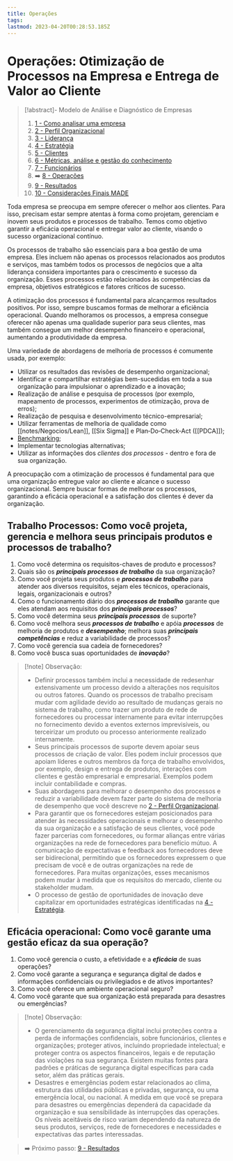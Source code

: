 ```yaml
---
title: Operações
tags: 
lastmod: 2023-04-20T00:28:53.185Z
---
```

# Operações: Otimização de Processos na Empresa e Entrega de Valor ao Cliente

> [!abstract]- Modelo de Análise e Diagnóstico de Empresas 
> 
>1. [1 - Como analisar uma empresa](1%20-%20Como%20analisar%20uma%20empresa.md)
>2. [2 - Perfil Organizacional](2%20-%20Perfil%20Organizacional.md)
>3. [3 - Liderança](3%20-%20Liderança.md)
>4. [4 - Estratégia](4%20-%20Estratégia.md)
>5. [5 - Clientes](5%20-%20Clientes.md)
>6. [6 - Métricas, análise e gestão do conhecimento](6%20-%20Métricas,%20análise%20e%20gestão%20do%20conhecimento.md)
>7. [7 - Funcionários](7%20-%20Funcionários.md)
>8. ➡️ [8 - Operações](8%20-%20Operações.md)
>9. [9 - Resultados](9%20-%20Resultados.md)
>10. [10 - Considerações Finais MADE](10%20-%20Considerações%20Finais%20MADE.md)

Toda empresa se preocupa em sempre oferecer o melhor aos clientes. Para isso, precisam estar sempre atentas à forma como projetam, gerenciam e inovem seus produtos e processos de trabalho. Temos como objetivo garantir a eficácia operacional e entregar valor ao cliente, visando o sucesso organizacional contínuo.

Os processos de trabalho são essenciais para a boa gestão de uma empresa. Eles incluem não apenas os processos relacionados aos produtos e serviços, mas também todos os processos de negócios que a alta liderança considera importantes para o crescimento e sucesso da organização. Esses processos estão relacionados às competências da empresa, objetivos estratégicos e fatores críticos de sucesso.

A otimização dos processos é fundamental para alcançarmos resultados positivos. Por isso, sempre buscamos formas de melhorar a eficiência operacional. Quando melhoramos os processos, a empresa consegue oferecer não apenas uma qualidade superior para seus clientes, mas também consegue um melhor desempenho financeiro e operacional, aumentando a produtividade da empresa.

Uma variedade de abordagens de melhoria de processos é comumente usada, por exemplo:

- Utilizar os resultados das revisões de desempenho organizacional;
- Identificar e compartilhar estratégias bem-sucedidas em toda a sua organização para impulsionar o aprendizado e a inovação;
- Realização de análise e pesquisa de processos (por exemplo, mapeamento de processos, experimentos de otimização, prova de erros);
- Realização de pesquisa e desenvolvimento técnico-empresarial;
- Utilizar ferramentas de melhoria de qualidade como [[notes/Negocios/Lean]], [[Six Sigma]] e Plan‐Do‐Check‐Act ([[PDCA]]);
- [Benchmarking](notes/Negocios/Benchmarking.md);
- Implementar tecnologias alternativas;
- Utilizar as informações dos *clientes dos processos* - dentro e fora de sua organização.

A preocupação com a otimização de processos é fundamental para que uma organização entregue valor ao cliente e alcance o sucesso organizacional. Sempre buscar formas de melhorar os processos, garantindo a eficácia operacional e a satisfação dos clientes é dever da organização.

## Trabalho Processos: Como você projeta, gerencia e melhora seus principais produtos e processos de trabalho?

1. Como você determina os requisitos-chaves de produto e processos?
2. Quais são os ***principais processos de trabalho*** da sua organização?
3. Como você projeta seus produtos e ***processos de trabalho*** para atender aos diversos requisitos, sejam eles técnicos, operacionais, legais, organizacionais e outros?
4. Como o funcionamento diário dos ***processos de trabalho*** garante que eles atendam aos requisitos dos ***principais processos***?
5. Como você determina seus ***principais processos*** de suporte?
6. Como você melhora seus ***processos de trabalho*** e apóia ***processos*** de melhoria de produtos e ***desempenho***; melhora suas ***principais competências*** e reduz a variabilidade de processos?
7. Como você gerencia sua cadeia de fornecedores?
8. Como você busca suas oportunidades de ***inovação***?

>[!note] Observação:
> 
>- Definir processos também inclui a necessidade de redesenhar extensivamente um processo devido a alterações nos requisitos ou outros fatores. Quando os processos de trabalho precisam mudar com agilidade devido ao resultado de mudanças gerais no sistema de trabalho, como trazer um produto de rede de fornecedores ou processar internamente para evitar interrupções no fornecimento devido a eventos externos imprevisíveis, ou terceirizar um produto ou processo anteriormente realizado internamente.
>- Seus principais processos de suporte devem apoiar seus processos de criação de valor. Eles podem incluir processos que apoiam líderes e outros membros da força de trabalho envolvidos, por exemplo, design e entrega de produtos, interações com clientes e gestão empresarial e empresarial. Exemplos podem incluir contabilidade e compras.
>- Suas abordagens para melhorar o desempenho dos processos e reduzir a variabilidade devem fazer parte do sistema de melhoria de desempenho que você descreve no [2 - Perfil Organizacional](2%20-%20Perfil%20Organizacional.md). 
>- Para garantir que os fornecedores estejam posicionados para atender às necessidades operacionais e melhorar o desempenho da sua organização e a satisfação de seus clientes, você pode fazer parcerias com fornecedores, ou formar alianças entre várias organizações na rede de fornecedores para benefício mútuo. A comunicação de expectativas e feedback aos fornecedores deve ser bidirecional, permitindo que os fornecedores expressem o que precisam de você e de outras organizações na rede de fornecedores. Para muitas organizações, esses mecanismos podem mudar à medida que os requisitos do mercado, cliente ou stakeholder mudam.
>- O processo de gestão de oportunidades de inovação deve capitalizar em oportunidades estratégicas identificadas na [4 - Estratégia](4%20-%20Estratégia.md).

## Eficácia operacional: Como você garante uma gestão eficaz da sua operação?

1. Como você gerencia o custo, a efetividade e a ***eficácia*** de suas operações?
2. Como você garante a segurança e segurança digital de dados e informações confidenciais ou privilegiados e de ativos importantes?
3. Como você oferece um ambiente operacional seguro?
4. Como você garante que sua organização está preparada para desastres ou emergências?

>[!note] Observação:
> 
>- O gerenciamento da segurança digital inclui proteções contra a perda de informações confidenciais, sobre funcionários, clientes e organizações; proteger ativos, incluindo propriedade intelectual; e proteger contra os aspectos financeiros, legais e de reputação das violações na sua segurança. Existem muitas fontes para padrões e práticas de segurança digital específicas para cada setor, além das práticas gerais. 
>- Desastres e emergências podem estar relacionados ao clima, estrutura das utilidades públicas e privadas, segurança, ou uma emergência local, ou nacional. A medida em que você se prepara para desastres ou emergências dependerá da capacidade da organização e sua sensibilidade às interrupções das operações. Os níveis aceitáveis de risco variam dependendo da natureza de seus produtos, serviços, rede de fornecedores e necessidades e expectativas das partes interessadas.

> ➡️ Próximo passo: [9 - Resultados](9%20-%20Resultados.md)